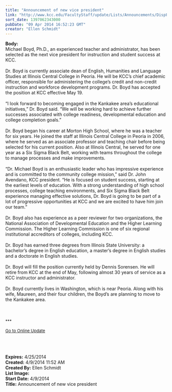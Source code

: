 ```yaml
---
title: "Announcement of new vice president"
link: "http://www.kcc.edu/FacultyStaff/update/Lists/Announcements/DispForm.aspx?ID=1464"
sort_date: 1397062343000
pubDate: "09 Apr 2014 16:52:23 GMT"
creator: "Ellen Schmidt"
---
```


<div><b>Body:</b> <div class="ExternalClass4E923A631ABB474298BB0A13A4ACF0EF">
<div>Michael Boyd, Ph.D., an experienced teacher and administrator, has been selected as the next vice president for instruction and student success at KCC.</div>
<div><br />Dr. Boyd is currently associate dean of English, Humanities and Language Studies at Illinois Central College in Peoria. He will be KCC’s chief academic officer, responsible for administering the college’s credit and non-credit instruction and workforce development programs. Dr. Boyd has accepted the position at KCC effective May 19.</div>
<div><br />“I look forward to becoming engaged in the Kankakee area’s educational initiatives,” Dr. Boyd said. “We will be working hard to achieve further successes associated with college readiness, developmental education and college completion goals.”</div>
<div><br />Dr. Boyd began his career at Morton High School, where he was a teacher for six years. He joined the staff at Illinois Central College in Peoria in 2006, where he served as an associate professor and teaching chair before being selected for his current position. Also at Illinois Central, he served for one year as a Six Sigma Black Belt, working with teams throughout the college to manage processes and make improvements.</div>
<div><br />“Dr. Michael Boyd is an enthusiastic leader who has impressive experience and is committed to the community college mission,” said Dr. John Avendano, KCC president. “He is focused on student success, starting at the earliest levels of education. With a strong understanding of high school processes, college teaching environments, and Six Sigma Black Belt experience managing effective solutions, Dr. Boyd is going to be part of a lot of progressive opportunities at KCC and we are excited to have him join our team.”</div>
<div><br />Dr. Boyd also has experience as a peer reviewer for two organizations, the National Association of Developmental Education and the Higher Learning Commission. The Higher Learning Commission is one of six regional institutional accreditors of colleges, including KCC.</div>
<div><br />Dr. Boyd has earned three degrees from Illinois State University: a bachelor’s degree in English education, a master’s degree in English studies and a doctorate in English studies.</div>
<div><br />Dr. Boyd will fill the position currently held by Dennis Sorensen. He will retire from KCC at the end of May, following almost 30 years of service as a KCC instructor and administrator. </div>
<div><br />Dr. Boyd currently lives in Washington, which is near Peoria. Along with his wife, Maureen, and their four children, the Boyd’s are planning to move to the Kankakee area.</div>
<div> </div>
<div> </div>
<div> </div>
<div>
<div></div>
<div></div>
<div>
<div></div>
<div>
<div></div>
<div></div>
<div>
<div><font size="2">***</font></div>
<p><font color="#003768" size="2"><a href="/FacultyStaff/update/Pages/dailyupdate.aspx">Go to Online Update</a></font></p>
<p><font size="2"></font></p></div><br /></div></div></div>
<div><br /> </div></div></div>
<div><b>Expires:</b> 4/25/2014</div>
<div><b>Created:</b> 4/9/2014 11:52 AM</div>
<div><b>Created By:</b> Ellen Schmidt</div>
<div><b>List Image:</b> <a href="http://www.kcc.edu/SiteCollectionImages/MichaelBoyd-compressed.jpg"></a></div>
<div><b>Start Date:</b> 4/9/2014</div>
<div><b>Title:</b> Announcement of new vice president</div>
